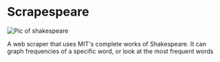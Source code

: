 # Scrapespeare
![Pic of shakespeare](https://www.nationalaffairs.com/storage/app/uploads/public/30b/766/ec3/thumb__0_0_0_0_auto.jpg)

A web scraper that uses MIT's complete works of Shakespeare. It can graph frequencies of a specific word, or look at the most frequent words
